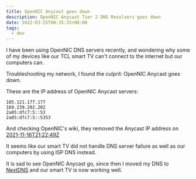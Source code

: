 ```yaml
---
title: OpenNIC Anycast goes down
description: OpenNIC Anycast Tier 2 DNS Resolvers goes down
date: 2022-03-25T00:35:33+08:00
tags:
  - dev
---
```

I have been using OpenNIC DNS servers recently, and wondering why some of my devices like our TCL smart TV can't connect to the internet but our computers can.

Troubleshooting my network, I found the culprit: OpenNIC Anycast goes down.

These are the IP address of OpenNIC Anycast servers:
```
185.121.177.177
169.239.202.202
2a05:dfc7:5::53
2a05:dfc7:5::5353
```

And checking OpenNIC's wiki, they removed the Anycast IP address on [2021-11-16T21:22:49Z](https://wiki.opennic.org/start?rev=1637097769)

It seems like our smart TV did not handle DNS server failure as well as our computers by using ISP DNS instead.

It is sad to see OpenNIC Anycast go, since then I moved my DNS to [NextDNS](https://nextdns.io/?from=an434x59) and our smart TV is now working well.